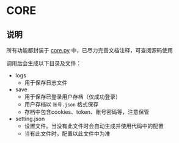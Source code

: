 # CORE

## 说明
所有功能都封装于 [core.py](./core.py) 中，已尽力完善文档注释，可查阅源码使用

调用后会生成以下目录及文件：
- logs
  - 用于保存日志文件
- save
  - 用于保存已登录用户存档（仅成功登录）
  - 用户存档以 `账号.json` 格式保存
  - 存档中包含cookies、token、账号密码等，注意保管
- setting.json
  - 设置文件。当没有此文件时会自动生成并使用代码中的配置
  - 当有此文件时，配置以此文件中为准
  


